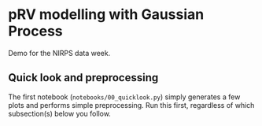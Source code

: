 # pRV modelling with Gaussian Process

Demo for the NIRPS data week.

## Quick look and preprocessing

The first notebook (`notebooks/00_quicklook.py`) simply generates a few plots and performs simple preprocessing.
Run this first, regardless of which subsection(s) below you follow.
